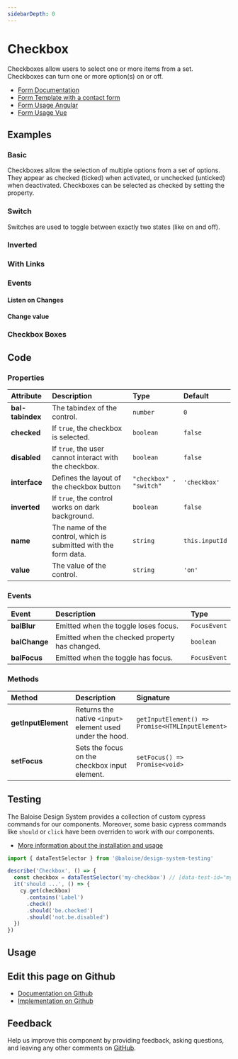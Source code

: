 ```yaml
---
sidebarDepth: 0
---
```


# Checkbox <Badge text="Two-way binding"/>


<!-- START: human documentation top -->

Checkboxes allow users to select one or more items from a set. Checkboxes can turn one or more option(s) on or off.

- [Form Documentation](/components/foundation/form.html)
- [Form Template with a contact form](/components/templates/contact-form.html)
- [Form Usage Angular](/components/getting-started/angular/usage.html#form-validation)
- [Form Usage Vue](/components/getting-started/vue/usage.html#form-validation)

<!-- END: human documentation top -->

<ClientOnly><docs-component-tabs></docs-component-tabs></ClientOnly>


## Examples

### Basic

Checkboxes allow the selection of multiple options from a set of options. They appear as checked (ticked) when activated, or unchecked (unticked) when deactivated.
        Checkboxes can be selected as checked by setting the property.

<ClientOnly><docs-demo-bal-checkbox-25></docs-demo-bal-checkbox-25></ClientOnly>


### Switch

Switches are used to toggle between exactly two states (like on and off).

<ClientOnly><docs-demo-bal-checkbox-26></docs-demo-bal-checkbox-26></ClientOnly>


### Inverted

<ClientOnly><docs-demo-bal-checkbox-27></docs-demo-bal-checkbox-27></ClientOnly>


### With Links

<ClientOnly><docs-demo-bal-checkbox-28></docs-demo-bal-checkbox-28></ClientOnly>


### Events

#### Listen on Changes

<ClientOnly><docs-demo-bal-checkbox-29></docs-demo-bal-checkbox-29></ClientOnly>


#### Change value

<ClientOnly><docs-demo-bal-checkbox-30></docs-demo-bal-checkbox-30></ClientOnly>


### Checkbox Boxes

<ClientOnly><docs-demo-bal-checkbox-31></docs-demo-bal-checkbox-31></ClientOnly>



## Code



### Properties


| Attribute        | Description                                                     | Type                               | Default                   |
| :--------------- | :-------------------------------------------------------------- | :--------------------------------- | :------------------------ |
| **bal-tabindex** | The tabindex of the control.                                    | <code>number</code>                | <code>0</code>            |
| **checked**      | If `true`, the checkbox is selected.                            | <code>boolean</code>               | <code>false</code>        |
| **disabled**     | If `true`, the user cannot interact with the checkbox.          | <code>boolean</code>               | <code>false</code>        |
| **interface**    | Defines the layout of the checkbox button                       | <code>"checkbox" , "switch"</code> | <code>'checkbox'</code>   |
| **inverted**     | If `true`, the control works on dark background.                | <code>boolean</code>               | <code>false</code>        |
| **name**         | The name of the control, which is submitted with the form data. | <code>string</code>                | <code>this.inputId</code> |
| **value**        | The value of the control.                                       | <code>string</code>                | <code>'on'</code>         |

### Events


| Event         | Description                                    | Type                    |
| :------------ | :--------------------------------------------- | :---------------------- |
| **balBlur**   | Emitted when the toggle loses focus.           | <code>FocusEvent</code> |
| **balChange** | Emitted when the checked property has changed. | <code>boolean</code>    |
| **balFocus**  | Emitted when the toggle has focus.             | <code>FocusEvent</code> |

### Methods


| Method              | Description                                               | Signature                                                               |
| :------------------ | :-------------------------------------------------------- | :---------------------------------------------------------------------- |
| **getInputElement** | Returns the native `<input>` element used under the hood. | <code>getInputElement() =&#62; Promise&#60;HTMLInputElement&#62;</code> |
| **setFocus**        | Sets the focus on the checkbox input element.             | <code>setFocus() =&#62; Promise&#60;void&#62;</code>                    |

## Testing

The Baloise Design System provides a collection of custom cypress commands for our components. Moreover, some basic cypress commands like `should` or `click` have been overriden to work with our components.

- [More information about the installation and usage](/components/tooling/testing.html)

<!-- START: human documentation testing -->

```typescript
import { dataTestSelector } from '@baloise/design-system-testing'

describe('Checkbox', () => {
  const checkbox = dataTestSelector('my-checkbox') // [data-test-id="my-checkbox"]
  it('should ...', () => {
    cy.get(checkbox)
      .contains('Label')
      .check()
      .should('be.checked')
      .should('not.be.disabled')
  })
})
```

<!-- END: human documentation testing -->



## Usage

<!-- START: human documentation usage -->

<!-- END: human documentation usage -->



## Edit this page on Github

* [Documentation on Github](https://github.com/baloise/design-system/blob/master/docs/src/components/components/bal-checkbox.md)
* [Implementation on Github](https://github.com/baloise/design-system/blob/master/packages/components/src/components/bal-checkbox)

## Feedback

Help us improve this component by providing feedback, asking questions, and leaving any other comments on [GitHub](https://github.com/baloise/design-system/issues/new).


<ClientOnly>
  <docs-component-script tag="balCheckbox"></docs-component-script>
</ClientOnly>
